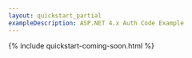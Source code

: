 ```yaml
---
layout: quickstart_partial
exampleDescription: ASP.NET 4.x Auth Code Example
---
```


{% include quickstart-coming-soon.html %}
